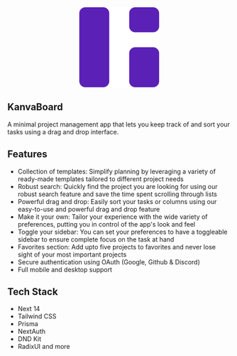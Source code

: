 <div align="center"><img src="public/logo.png" alt="logo"></div>


## KanvaBoard
A minimal project management app that lets you keep track of and sort your tasks using a drag and drop interface.




## Features
- Collection of templates: Simplify planning by leveraging a variety of ready-made templates tailored to different project needs
- Robust search: Quickly find the project you are looking for using our robust search feature and save the time spent scrolling through lists
- Powerful drag and drop: Easily sort your tasks or columns using our easy-to-use and powerful drag and drop feature
- Make it your own: Tailor your experience with the wide variety of preferences, putting you in control of the app's look and feel
- Toggle your sidebar: You can set your preferences to have a toggleable sidebar to ensure complete focus on the task at hand
- Favorites section: Add upto five projects to favorites and never lose sight of your most important projects
- Secure authentication using OAuth (Google, Github & Discord)
- Full mobile and desktop support

## Tech Stack
- Next 14
- Tailwind CSS
- Prisma
- NextAuth
- DND Kit
- RadixUI and more
